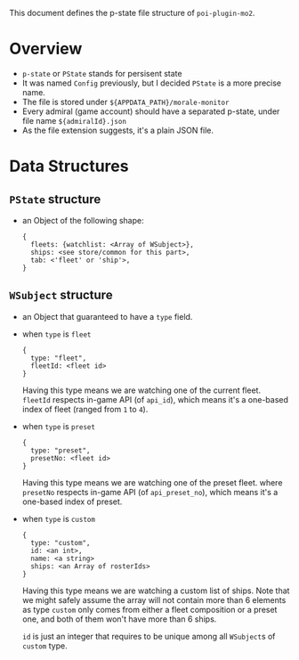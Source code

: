 This document defines the p-state file structure of `poi-plugin-mo2`.

# Overview

- `p-state` or `PState` stands for persisent state
- It was named `Config` previously, but I decided `PState` is a more precise name.
- The file is stored under `${APPDATA_PATH}/morale-monitor`
- Every admiral (game account) should have a separated p-state, under file name `${admiralId}.json`
- As the file extension suggests, it's a plain JSON file.

# Data Structures

## `PState` structure

- an Object of the following shape:

    ```
    {
      fleets: {watchlist: <Array of WSubject>},
      ships: <see store/common for this part>,
      tab: <'fleet' or 'ship'>,
    }
    ```

## `WSubject` structure

- an Object that guaranteed to have a `type` field.

- when `type` is `fleet`

    ```
    {
      type: "fleet",
      fleetId: <fleet id>
    }
    ```

    Having this type means we are watching one of the current fleet.
    `fleetId` respects in-game API (of `api_id`), which means
    it's a one-based index of fleet (ranged from `1` to `4`).

- when `type` is `preset`

    ```
    {
      type: "preset",
      presetNo: <fleet id>
    }
    ```

    Having this type means we are watching one of the preset fleet.
    where `presetNo` respects in-game API (of `api_preset_no`), which means
    it's a one-based index of preset.

- when `type` is `custom`

    ```
    {
      type: "custom",
      id: <an int>,
      name: <a string>
      ships: <an Array of rosterIds>
    }
    ```

    Having this type means we are watching a custom list of ships.
    Note that we might safely assume the array will not contain
    more than 6 elements as type `custom` only comes from either
    a fleet composition or a preset one, and both of them won't
    have more than 6 ships.

    `id` is just an integer that requires to be unique among
    all `WSubject`s of `custom` type.
